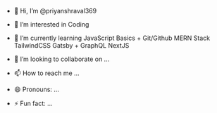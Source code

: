- 👋 Hi, I’m @priyanshraval369
- 👀 I’m interested in Coding
- 🌱 I’m currently learning JavaScript Basics + Git/Github
MERN Stack
TailwindCSS
Gatsby + GraphQL
NextJS

- 💞️ I’m looking to collaborate on ...
- 📫 How to reach me ...
- 😄 Pronouns: ...
- ⚡ Fun fact: ...

<!---
priyanshraval369/priyanshraval369 is a ✨ special ✨ repository because its `README.md` (this file) appears on your GitHub profile.
You can click the Preview link to take a look at your changes.
--->
